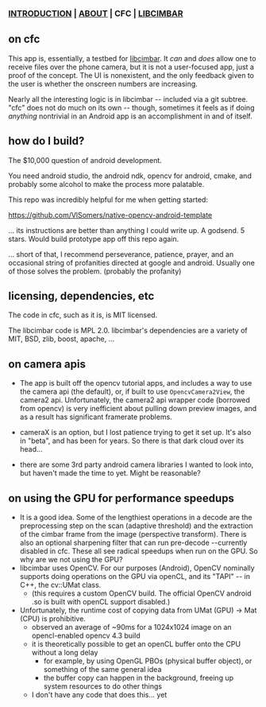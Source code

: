 ### [INTRODUCTION](https://github.com/sz3/cimbar) | [ABOUT](https://github.com/sz3/cimbar/blob/master/ABOUT.md) | CFC | [LIBCIMBAR](https://github.com/sz3/libcimbar)

## on cfc

This app is, essentially, a testbed for [libcimbar](https://github.com/sz3/libcimbar). It *can* and *does* allow one to receive files over the phone camera, but it is not a user-focused app, just a proof of the concept. The UI is nonexistent, and the only feedback given to the user is whether the onscreen numbers are increasing.

Nearly all the interesting logic is in libcimbar -- included via a git subtree. "cfc" does not do much on its own -- though, sometimes it feels as if doing *anything* nontrivial in an Android app is an accomplishment in and of itself.

## how do I build?

The $10,000 question of android development.

You need android studio, the android ndk, opencv for android, cmake, and probably some alcohol to make the process more palatable.

This repo was incredibly helpful for me when getting started:

https://github.com/VlSomers/native-opencv-android-template

... its instructions are better than anything I could write up. A godsend. 5 stars. Would build prototype app off this repo again.

... short of that, I recommend perseverance, patience, prayer, and an occasional string of profanities directed at google and android. Usually one of those solves the problem. (probably the profanity)

## licensing, dependencies, etc

The code in cfc, such as it is, is MIT licensed.

The libcimbar code is MPL 2.0. libcimbar's dependencies are a variety of MIT, BSD, zlib, boost, apache, ...

## on camera apis

* The app is built off the opencv tutorial apps, and includes a way to use the camera api (the default), or, if built to use `OpencvCamera2View`, the camera2 api. Unfortunately, the camera2 api wrapper code (borrowed from opencv) is very inefficient about pulling down preview images, and as a result has significant framerate problems.

* cameraX is an option, but I lost patience trying to get it set up. It's also in "beta", and has been for years. So there is that dark cloud over its head...

* there are some 3rd party android camera libraries I wanted to look into, but haven't made the time to yet. Might be reasonable?


## on using the GPU for performance speedups

* It is a good idea. Some of the lengthiest operations in a decode are the preprocessing step on the scan (adaptive threshold) and the extraction of the cimbar frame from the image (perspective transform). There is also an optional sharpening filter that can run pre-decode --currently disabled in cfc. These all see radical speedups when run on the GPU. So why are we not using the GPU?
* libcimbar uses OpenCV. For our purposes (Android), OpenCV nominally supports doing operations on the GPU via openCL, and its "TAPI" -- in C++, the cv::UMat class.
	* (this requires a custom OpenCV build. The official OpenCV android .so is built with openCL support disabled.)
* Unfortunately, the runtime cost of copying data from UMat (GPU) -> Mat (CPU) is prohibitive.
	* observed an average of ~90ms for a 1024x1024 image on an opencl-enabled opencv 4.3 build
	* it is theoretically possible to get an openCL buffer onto the CPU without a long delay
		* for example, by using OpenGL PBOs (physical buffer object), or something of the same general idea
		* the buffer copy can happen in the background, freeing up system resources to do other things
	* I don't have any code that does this... yet
